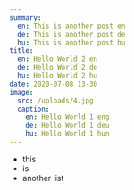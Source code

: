 ```yaml
---
summary:
  en: This is another post en
  de: This is another post de
  hu: This is another post hu
title:
  en: Hello World 2 en
  de: Hello World 2 de
  hu: Hello World 2 hu
date: 2020-07-08 13-30
image: 
  src: /uploads/4.jpg
  caption:
    en: Hello World 1 eng
    de: Hello World 1 deu
    hu: Hello World 1 hun
---
```

- this
- is
- another list
